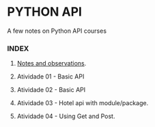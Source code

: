 # PYTHON API

A few notes on Python API courses


### INDEX

1. [Notes and observations](notes.md).

2. Atividade 01 - Basic API

3. Atividade 02 - Basic API

4. Atividade 03 -  Hotel api with module/package.

5. Atividade 04 - Using Get and Post.